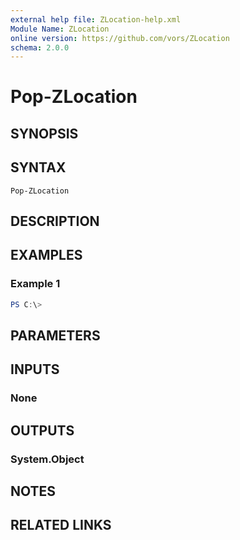 ```yaml
---
external help file: ZLocation-help.xml
Module Name: ZLocation
online version: https://github.com/vors/ZLocation
schema: 2.0.0
---
```


# Pop-ZLocation

## SYNOPSIS


## SYNTAX

```
Pop-ZLocation
```

## DESCRIPTION


## EXAMPLES

### Example 1
```powershell
PS C:\> 
```



## PARAMETERS

## INPUTS

### None

## OUTPUTS

### System.Object
## NOTES

## RELATED LINKS
